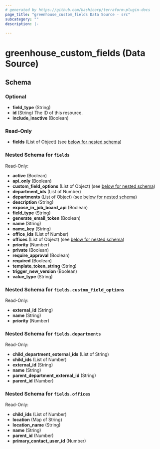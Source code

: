 ```yaml
---
# generated by https://github.com/hashicorp/terraform-plugin-docs
page_title: "greenhouse_custom_fields Data Source - src"
subcategory: ""
description: |-
  
---
```


# greenhouse_custom_fields (Data Source)





<!-- schema generated by tfplugindocs -->
## Schema

### Optional

- **field_type** (String)
- **id** (String) The ID of this resource.
- **include_inactive** (Boolean)

### Read-Only

- **fields** (List of Object) (see [below for nested schema](#nestedatt--fields))

<a id="nestedatt--fields"></a>
### Nested Schema for `fields`

Read-Only:

- **active** (Boolean)
- **api_only** (Boolean)
- **custom_field_options** (List of Object) (see [below for nested schema](#nestedobjatt--fields--custom_field_options))
- **department_ids** (List of Number)
- **departments** (List of Object) (see [below for nested schema](#nestedobjatt--fields--departments))
- **description** (String)
- **expose_in_job_board_api** (Boolean)
- **field_type** (String)
- **generate_email_token** (Boolean)
- **name** (String)
- **name_key** (String)
- **office_ids** (List of Number)
- **offices** (List of Object) (see [below for nested schema](#nestedobjatt--fields--offices))
- **priority** (Number)
- **private** (Boolean)
- **require_approval** (Boolean)
- **required** (Boolean)
- **template_token_string** (String)
- **trigger_new_version** (Boolean)
- **value_type** (String)

<a id="nestedobjatt--fields--custom_field_options"></a>
### Nested Schema for `fields.custom_field_options`

Read-Only:

- **external_id** (String)
- **name** (String)
- **priority** (Number)


<a id="nestedobjatt--fields--departments"></a>
### Nested Schema for `fields.departments`

Read-Only:

- **child_department_external_ids** (List of String)
- **child_ids** (List of Number)
- **external_id** (String)
- **name** (String)
- **parent_department_external_id** (String)
- **parent_id** (Number)


<a id="nestedobjatt--fields--offices"></a>
### Nested Schema for `fields.offices`

Read-Only:

- **child_ids** (List of Number)
- **location** (Map of String)
- **location_name** (String)
- **name** (String)
- **parent_id** (Number)
- **primary_contact_user_id** (Number)


